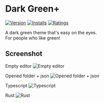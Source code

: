 # Dark Green+

[![Version](https://vsmarketplacebadge.apphb.com/version-short/kazelone.vscode-dark-green-plus.svg)](https://marketplace.visualstudio.com/items?itemName=kazelone.vscode-dark-green-plus)
[![Installs](https://vsmarketplacebadge.apphb.com/installs-short/kazelone.vscode-dark-green-plus.svg)](https://marketplace.visualstudio.com/items?itemName=kazelone.vscode-dark-green-plus)
[![Ratings](https://vsmarketplacebadge.apphb.com/rating-short/kazelone.vscode-dark-green-plus.svg)](https://marketplace.visualstudio.com/items?itemName=kazelone.vscode-dark-green-plus)

A dark green theme that's easy on the eyes.<br/>
For people who like green!

## Screenshot
Empty editor
![Empty editor](https://i.imgur.com/dKMMJl6.png)

Opened folder + json
![Opened folder + json](https://i.imgur.com/NMOf6Pn.png)

Typescript
![Typescript](https://i.imgur.com/SLXzZSd.png)

Rust
![Rust](https://i.imgur.com/4Uirrb2.png)